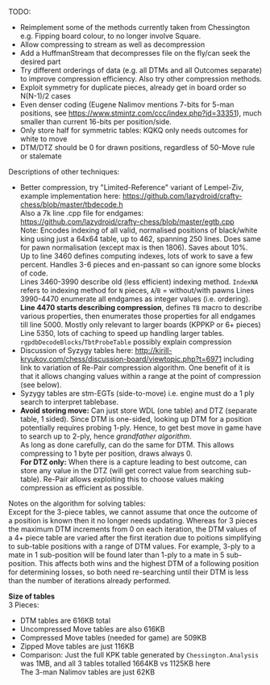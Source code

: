 TODO:
- Reimplement some of the methods currently taken from Chessington
  e.g. Fipping board colour, to no longer involve Square.  
- Allow compressing to stream as well as decompression
- Add a HuffmanStream that decompresses file on the fly/can seek the desired part
- Try different orderings of data (e.g. all DTMs and all Outcomes separate)
  to improve compression efficiency. Also try other compression methods.
- Exploit symmetry for duplicate pieces, already get in board order so N(N-1)/2 cases
- Even denser coding (Eugene Nalimov mentions 7-bits for 5-man positions, see https://www.stmintz.com/ccc/index.php?id=33351),
  much smaller than current 16-bits per position/side.
- Only store half for symmetric tables: KQKQ only needs outcomes for white to move  
- DTM/DTZ should be 0 for drawn positions, regardless of 50-Move rule or stalemate

Descriptions of other techniques:  
- Better compression, try "Limited-Reference" variant of Lempel-Ziv,
  example implementation here: https://github.com/lazydroid/crafty-chess/blob/master/tbdecode.h  
  Also a 7k line .cpp file for endgames: https://github.com/lazydroid/crafty-chess/blob/master/egtb.cpp  
    Note: Encodes indexing of all valid, normalised positions of black/white
  king using just a 64x64 table, up to 462, spanning 250 lines. Does same
  for pawn normalisation (except max is then 1806). Saves about 10%.  
    Up to line 3460 defines computing indexes, lots of work to save a few percent.
  Handles 3-6 pieces and en-passant so can ignore some blocks of code.  
    Lines 3460-3990 describe old (less efficient) indexing method. 
 `IndexNA` refers to indexing method for `N` pieces, `A`/`B` = without/with pawns
    Lines 3990-4470 enumerate all endgames as integer values (i.e. ordering).  
    **Line 4470 starts describing compression**, defines `TB` macro to describe
  various properties, then enumerates those properties for all endgames till line 5000.
  Mostly only relevant to larger boards (KPPKP or 6+ pieces)  
    Line 5350, lots of caching to speed up handling larger tables.  
    `rgpdbDecodeBlocks`/`TbtProbeTable` possibly explain compression
- Discussion of Syzygy tables here: http://kirill-kryukov.com/chess/discussion-board/viewtopic.php?t=6971
  including link to variation of Re-Pair compression algorithm. One benefit of it is that
  it allows changing values within a range at the point of compression (see below).
- Syzygy tables are stm-EGTs (side-to-move) i.e. engine must do a 1 ply search
  to interpret tablebase.
- **Avoid storing move:** Can just store WDL (one table) and DTZ (separate table, 1 sided).
  Since DTM is one-sided, looking up DTM for a position potentially requires probing 1-ply.
  Hence, to get best move in game have to search up to 2-ply, hence *grandfather algorithm*.  
  As long as done carefully, can do the same for DTM. This allows compressing to 1 byte per position, draws always 0.  
  **For DTZ only:** When there is a capture leading to best outcome, can store any value 
  in the DTZ (will get correct value from searching sub-table). Re-Pair allows exploiting this
  to choose values making compression as efficient as possible.

Notes on the algorithm for solving tables:  
Except for the 3-piece tables, we cannot assume that once the outcome of a position
is known then it no longer needs updating. Whereas for 3 pieces the maximum DTM increments
from 0 on each iteration, the DTM values of a 4+ piece table are varied after the first iteration
due to poitions simplifying to sub-table positions with a range of DTM values. For example,
3-ply to a mate in 1 sub-position will be found later than 1-ply to a mate in 5 sub-position.
This affects both wins and the highest DTM of a following position for determining losses,
so both need re-searching until their DTM is less than the number of iterations already performed.

**Size of tables**  
3 Pieces:
  - DTM tables are 616KB total  
  - Uncompressed Move tables are also 616KB
  - Compressed Move tables (needed for game) are 509KB
  - Zipped Move tables are just 116KB
  - Comparison: Just the full KPK table generated by `Chessington.Analysis` was 
      1MB, and all 3 tables totalled 1664KB vs 1125KB here  
      The 3-man Nalimov tables are just 62KB
